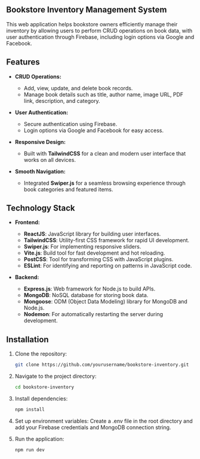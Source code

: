 ## Bookstore Inventory Management System

This web application helps bookstore owners efficiently manage their inventory by allowing users to perform CRUD operations on book data, with user authentication through Firebase, including login options via Google and Facebook.

## Features

- **CRUD Operations:**
  - Add, view, update, and delete book records.
  - Manage book details such as title, author name, image URL, PDF link, description, and category.

- **User Authentication:**
  - Secure authentication using Firebase.
  - Login options via Google and Facebook for easy access.

- **Responsive Design:**
  - Built with **TailwindCSS** for a clean and modern user interface that works on all devices.

- **Smooth Navigation:**
  - Integrated **Swiper.js** for a seamless browsing experience through book categories and featured items.

## Technology Stack

- **Frontend:**
  - **ReactJS**: JavaScript library for building user interfaces.
  - **TailwindCSS**: Utility-first CSS framework for rapid UI development.
  - **Swiper.js**: For implementing responsive sliders.
  - **Vite.js**: Build tool for fast development and hot reloading.
  - **PostCSS**: Tool for transforming CSS with JavaScript plugins.
  - **ESLint**: For identifying and reporting on patterns in JavaScript code.

- **Backend:**
  - **Express.js**: Web framework for Node.js to build APIs.
  - **MongoDB**: NoSQL database for storing book data.
  - **Mongoose**: ODM (Object Data Modeling) library for MongoDB and Node.js.
  - **Nodemon**: For automatically restarting the server during development.

## Installation

1. Clone the repository:

   ```bash
   git clone https://github.com/yourusername/bookstore-inventory.git

2. Navigate to the project directory:

    ```bash   
    cd bookstore-inventory

3. Install dependencies:
   
    ```bash 
    npm install

4. Set up environment variables: Create a .env file in the root directory and add your Firebase credentials and MongoDB connection string.

5. Run the application:

    ```bash
    npm run dev

